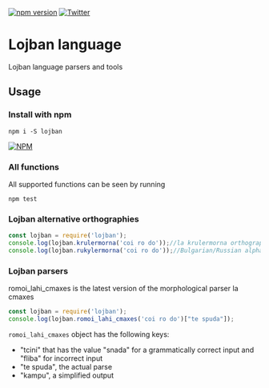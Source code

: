 [![npm version](https://badge.fury.io/js/lojban.svg)](https://badge.fury.io/js/lojban)
[![Twitter](https://img.shields.io/twitter/url/https/github.com/La-Lojban/lojban.svg?style=social)](https://twitter.com/intent/tweet?text=Wow:&url=https%3A%2F%2Fgithub.com%2FLa-Lojban%2Flojban)
# Lojban language

Lojban language parsers and tools

## Usage
### Install with npm
```
npm i -S lojban
```

[![NPM](https://nodei.co/npm/lojban.png)](https://npmjs.org/packages/lojban/)

### All functions
All supported functions can be seen by running
```
npm test
```

### Lojban alternative orthographies

```JavaScript
const lojban = require('lojban');
console.log(lojban.krulermorna('coi ro do'));//la krulermorna orthography
console.log(lojban.rukylermorna('coi ro do'));//Bulgarian/Russian alphabet orthgraphy
```

### Lojban parsers

romoi_lahi_cmaxes is the latest version of the morphological parser la cmaxes

```JavaScript
const lojban = require('lojban');
console.log(lojban.romoi_lahi_cmaxes('coi ro do')["te spuda"]);
```
`romoi_lahi_cmaxes` object has the following keys:
* "tcini" that has the value "snada" for a grammatically correct input and "fliba" for incorrect input
* "te spuda", the actual parse
* "kampu", a simplified output
